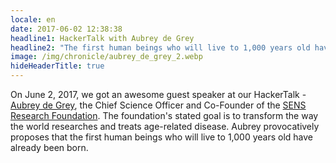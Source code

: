 ```yaml
---
locale: en
date: 2017-06-02 12:38:38
headline1: HackerTalk with Aubrey de Grey
headline2: "The first human beings who will live to 1,000 years old have already been born"
image: /img/chronicle/aubrey_de_grey_2.webp
hideHeaderTitle: true
---
```


On June 2, 2017, we got an awesome guest speaker at our HackerTalk - [Aubrey de Grey](https://twitter.com/aubreydegrey?lang=de), the Chief Science Officer and Co-Founder of the [SENS Research Foundation](http://www.sens.org/). The foundation's stated goal is to transform the way the world researches and treats age-related disease. Aubrey provocatively proposes that the first human beings who will live to 1,000 years old have already been born.


